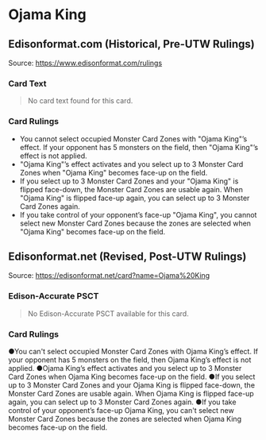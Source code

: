 # Ojama King

## Edisonformat.com (Historical, Pre-UTW Rulings)

Source: https://www.edisonformat.com/rulings

### Card Text

> No card text found for this card.

### Card Rulings

*   You cannot select occupied Monster Card Zones with "Ojama King"’s effect. If your opponent has 5 monsters on the field, then "Ojama King"’s effect is not applied.
*   "Ojama King"’s effect activates and you select up to 3 Monster Card Zones when "Ojama King" becomes face-up on the field.
*   If you select up to 3 Monster Card Zones and your "Ojama King" is flipped face-down, the Monster Card Zones are usable again. When "Ojama King" is flipped face-up again, you can select up to 3 Monster Card Zones again.
*   If you take control of your opponent’s face-up "Ojama King", you cannot select new Monster Card Zones because the zones are selected when "Ojama King" becomes face-up on the field.

## Edisonformat.net (Revised, Post-UTW Rulings)

Source: https://edisonformat.net/card?name=Ojama%20King

### Edison-Accurate PSCT

> No Edison-Accurate PSCT available for this card.

### Card Rulings

●You can't select occupied Monster Card Zones with Ojama King’s effect. If your opponent has 5 monsters on the field, then Ojama King’s effect is not applied.
●Ojama King’s effect activates and you select up to 3 Monster Card Zones when Ojama King becomes face-up on the field.
●If you select up to 3 Monster Card Zones and your Ojama King is flipped face-down, the Monster Card Zones are usable again. When Ojama King is flipped face-up again, you can select up to 3 Monster Card Zones again.
●If you take control of your opponent’s face-up Ojama King, you can't select new Monster Card Zones because the zones are selected when Ojama King becomes face-up on the field.
            
